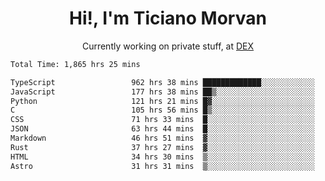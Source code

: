 <h1 align="center">Hi!, I'm Ticiano Morvan</h1>
<p align="center">Currently working on private stuff, at <a href="https://getdex.ai" target="_blank">DEX</a></p>

<!--START_SECTION:waka-->

```txt
Total Time: 1,865 hrs 25 mins

TypeScript                 962 hrs 38 mins █████████████░░░░░░░░░░░░   51.60 %
JavaScript                 177 hrs 38 mins ██▒░░░░░░░░░░░░░░░░░░░░░░   09.52 %
Python                     121 hrs 21 mins █▓░░░░░░░░░░░░░░░░░░░░░░░   06.51 %
C                          105 hrs 56 mins █▒░░░░░░░░░░░░░░░░░░░░░░░   05.68 %
CSS                        71 hrs 33 mins  █░░░░░░░░░░░░░░░░░░░░░░░░   03.84 %
JSON                       63 hrs 44 mins  █░░░░░░░░░░░░░░░░░░░░░░░░   03.42 %
Markdown                   46 hrs 51 mins  ▓░░░░░░░░░░░░░░░░░░░░░░░░   02.51 %
Rust                       37 hrs 27 mins  ▓░░░░░░░░░░░░░░░░░░░░░░░░   02.01 %
HTML                       34 hrs 30 mins  ▒░░░░░░░░░░░░░░░░░░░░░░░░   01.85 %
Astro                      31 hrs 31 mins  ▒░░░░░░░░░░░░░░░░░░░░░░░░   01.69 %
```

<!--END_SECTION:waka-->
